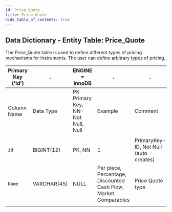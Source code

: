 ```yaml
---
id: Price_Quote
title: Price Quote
hide_table_of_contents: true
---
```


## Data Dictionary - Entity Table: Price_Quote

The Price_Quote table is used to define different types of pricing mechanisms for Instruments. The user can define arbitrary types of pricing.

| Primary Key ('id')|.|ENGINE = InnoDB|.|.|
|---|---|---|---|---|
|Column Name|Data Type|PK Primary Key, NN-Not Null, Null|Example|Comment|
||
|`id`|BIGINT(12)|PK, NN|1|PrimaryKey-ID, Not Null (auto creates)|
|`Name`|VARCHAR(45)|NULL|Per piece, Percentage, Discounted Cash Flow, Market Comparables|Price Quote type|
||